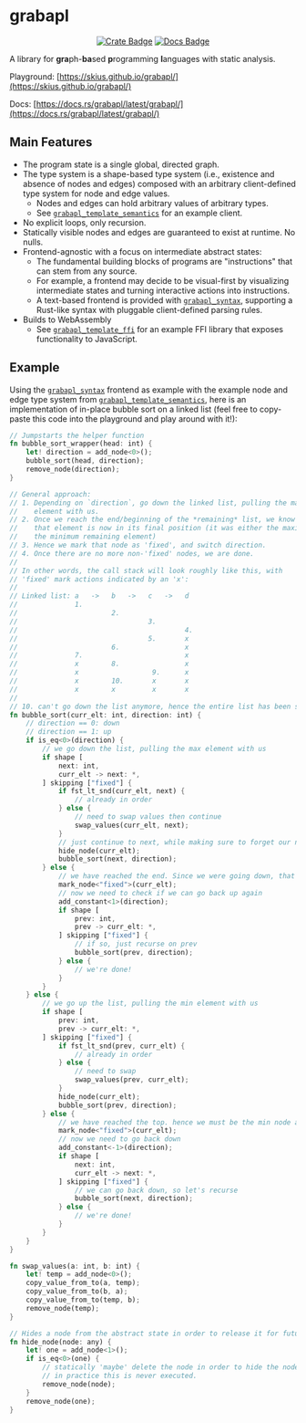 # grabapl

<div align="center">

[![Crate Badge]][Crate] [![Docs Badge]][Docs]

</div>

A library for **gra**ph-**ba**sed **p**rogramming **l**anguages with static analysis.

Playground: [https://skius.github.io/grabapl/](https://skius.github.io/grabapl/)

Docs: [https://docs.rs/grabapl/latest/grabapl/](https://docs.rs/grabapl/latest/grabapl/)

## Main Features
* The program state is a single global, directed graph.
* The type system is a shape-based type system (i.e., existence and absence of nodes and edges) composed
  with an arbitrary client-defined type system for node and edge values.
    * Nodes and edges can hold arbitrary values of arbitrary types.
    * See [`grabapl_template_semantics`] for an example client.
* No explicit loops, only recursion.
* Statically visible nodes and edges are guaranteed to exist at runtime. No nulls.
* Frontend-agnostic with a focus on intermediate abstract states:
    * The fundamental building blocks of programs are "instructions" that can stem from any source.
    * For example, a frontend may decide to be visual-first by visualizing intermediate states and
      turning interactive actions into instructions.
    * A text-based frontend is provided with [`grabapl_syntax`],
      supporting a Rust-like syntax with pluggable client-defined parsing rules.
* Builds to WebAssembly
    * See [`grabapl_template_ffi`] for an example FFI library that exposes functionality to JavaScript.

## Example
Using the [`grabapl_syntax`] frontend as example with the example node and edge type system from
[`grabapl_template_semantics`], here is an implementation of in-place bubble sort on a linked list
(feel free to copy-paste this code into the playground and play around with it!):

```rust ,ignore
// Jumpstarts the helper function
fn bubble_sort_wrapper(head: int) {
    let! direction = add_node<0>();
    bubble_sort(head, direction);
    remove_node(direction);
}

// General approach:
// 1. Depending on `direction`, go down the linked list, pulling the maximum/minimum 
//    element with us.
// 2. Once we reach the end/beginning of the *remaining* list, we know that
//    that element is now in its final position (it was either the maximum or 
//    the minimum remaining element)
// 3. Hence we mark that node as 'fixed', and switch direction.
// 4. Once there are no more non-'fixed' nodes, we are done.
//
// In other words, the call stack will look roughly like this, with 
// 'fixed' mark actions indicated by an 'x':
//
// Linked list: a   ->   b   ->   c   ->   d
//              1.
//                       2.
//                                3.
//                                         4.
//                                5.       x
//                       6.                x
//              7.                         x
//              x        8.                x
//              x                  9.      x
//              x        10.       x       x
//              x        x         x       x
//
// 10. can't go down the list anymore, hence the entire list has been sorted.
fn bubble_sort(curr_elt: int, direction: int) {
    // direction == 0: down
    // direction == 1: up
    if is_eq<0>(direction) {
        // we go down the list, pulling the max element with us
        if shape [
            next: int,
            curr_elt -> next: *,
        ] skipping ["fixed"] {
            if fst_lt_snd(curr_elt, next) {
                // already in order
            } else {
                // need to swap values then continue
                swap_values(curr_elt, next);
            }
            // just continue to next, while making sure to forget our node
            hide_node(curr_elt);
            bubble_sort(next, direction);
        } else {
            // we have reached the end. Since we were going down, that means `curr_elt` is now in the right position.
            mark_node<"fixed">(curr_elt);
            // now we need to check if we can go back up again
            add_constant<1>(direction);
            if shape [
                prev: int,
                prev -> curr_elt: *,
            ] skipping ["fixed"] {
                // if so, just recurse on prev
                bubble_sort(prev, direction);
            } else {
                // we're done!
            }
        }
    } else {
        // we go up the list, pulling the min element with us
        if shape [
            prev: int,
            prev -> curr_elt: *,
        ] skipping ["fixed"] {
            if fst_lt_snd(prev, curr_elt) {
                // already in order
            } else {
                // need to swap
                swap_values(prev, curr_elt);
            }
            hide_node(curr_elt);
            bubble_sort(prev, direction);
        } else {
            // we have reached the top. hence we must be the min node and can fix ourselves.
            mark_node<"fixed">(curr_elt);
            // now we need to go back down
            add_constant<-1>(direction);
            if shape [
                next: int,
                curr_elt -> next: *,
            ] skipping ["fixed"] {
                // we can go back down, so let's recurse
                bubble_sort(next, direction);
            } else {
                // we're done!
            }
        }
    }
}

fn swap_values(a: int, b: int) {
    let! temp = add_node<0>();
    copy_value_from_to(a, temp);
    copy_value_from_to(b, a);
    copy_value_from_to(temp, b);
    remove_node(temp);
}

// Hides a node from the abstract state in order to release it for future dynamic shape-query matching.
fn hide_node(node: any) {
    let! one = add_node<1>();
    if is_eq<0>(one) {
        // statically 'maybe' delete the node in order to hide the node.
        // in practice this is never executed.
        remove_node(node);
    }
    remove_node(one);
}
```

[`grabapl_template_semantics`]: https://crates.io/crates/grabapl_template_semantics
[`grabapl_template_ffi`]: https://crates.io/crates/grabapl_template_ffi
[`grabapl_syntax`]: https://crates.io/crates/grabapl_syntax
[Docs]: https://docs.rs/grabapl/latest/grabapl/
[Crate]: https://crates.io/crates/grabapl
[Crate Badge]: https://img.shields.io/crates/v/grabapl?logo=rust&style=flat-square&color=E05D44
[Docs Badge]: https://img.shields.io/badge/docs-grabapl-1370D3?style=flat-square&logo=rust